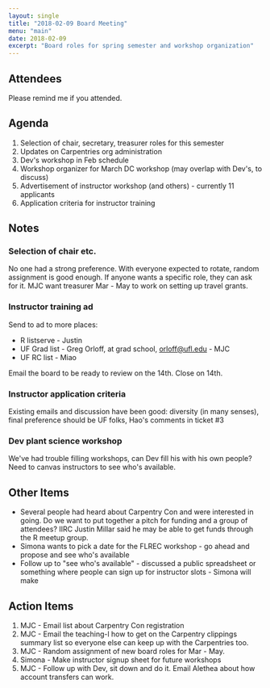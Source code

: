 ```yaml
---
layout: single
title: "2018-02-09 Board Meeting"
menu: "main"
date: 2018-02-09
excerpt: "Board roles for spring semester and workshop organization"
---
```


## Attendees

Please remind me if you attended.

## Agenda

1. Selection of chair, secretary, treasurer roles for this semester
2. Updates on Carpentries org administration
3. Dev's workshop in Feb schedule
4. Workshop organizer for March DC workshop (may overlap with Dev's, to discuss)
5. Advertisement of instructor workshop (and others) - currently 11 applicants
6. Application criteria for instructor training

## Notes

### Selection of chair etc.

No one had a strong preference. With everyone expected to rotate, random assignment is good enough. If anyone wants a specific role, they can ask for it. MJC want treasurer Mar - May to work on setting up travel grants.

### Instructor training ad

Send to ad to more places:

* R listserve - Justin
* UF Grad list - Greg Orloff, at grad school, orloff@ufl.edu - MJC
* UF RC list - Miao

Email the board to be ready to review on the 14th. Close on 14th.

### Instructor application criteria

Existing emails and discussion have been good: diversity (in many senses), final preference should be UF folks, Hao's comments in ticket #3

### Dev plant science workshop

We've had trouble filling workshops, can Dev fill his with his own people? Need to canvas instructors to see who's available.

## Other Items

* Several people had heard about Carpentry Con and were interested in going. Do we want to put together a pitch for funding and a group of attendees? IIRC Justin Millar said he may be able to get funds through the R meetup group.
* Simona wants to pick a date for the FLREC workshop - go ahead and propose and see who's available
* Follow up to "see who's available" - discussed a public spreadsheet or something where people can sign up for instructor slots - Simona will make

## Action Items

1. MJC - Email list about Carpentry Con registration
1. MJC - Email the teaching-l how to get on the Carpentry clippings summary list so everyone else can keep up with the Carpentries too.
1. MJC - Random assignment of new board roles for Mar - May.
1. Simona - Make instructor signup sheet for future workshops
1. MJC - Follow up with Dev, sit down and do it. Email Alethea about how account transfers can work.

